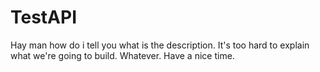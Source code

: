 # TestAPI
Hay man how do i tell you what is the description. It's too hard to explain what we're going to build. Whatever. Have a nice time.

